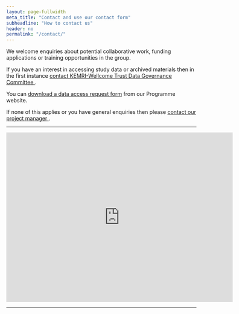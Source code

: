 ```yaml
---
layout: page-fullwidth
meta_title: "Contact and use our contact form"
subheadline: "How to contact us"
header: no
permalink: "/contact/"
---
```

<div class="row"> 
<p class="text-justify lead">
We welcome enquiries about potential collaborative work, funding applications or training opportunities in the group.
</p>

<p class="text-justify lead"> 
If you have an interest in accessing study data or archived materials then in the first instance <a href="mailto:dgc@kemri-wellcome.org" >contact KEMRI-Wellcome Trust Data Governance Committee </a>.
</p>

<p class="text-justify lead">
You can <a href="http://kemri-wellcome.org/about-us/#ChildVerticalTab_15">download a data access request form</a> from our Programme  website.

 If none of this applies or you have general enquiries then please <a href="mailto:SBaraka@kemri-wellcome.org">contact our project manager </a>. 
</p>
</div>

<hr>
<div class="row">

<div class="small-10 small-10-centered columns" >
<center>
<iframe src="https://www.google.com/maps/embed?pb=!1m18!1m12!1m3!1d3981.8139375843552!2d39.85411571447296!3d-3.6299247973586475!2m3!1f0!2f0!3f0!3m2!1i1024!2i768!4f13.1!3m3!1m2!1s0x183fdd7f231f4697%3A0x988a75218a9ffbde!2sKEMRI!5e0!3m2!1sen!2ske!4v1462515616943" width="600" height="450" frameborder="0" style="border:0" allowfullscreen></iframe>
</center>

</div>
</div>

<hr>


